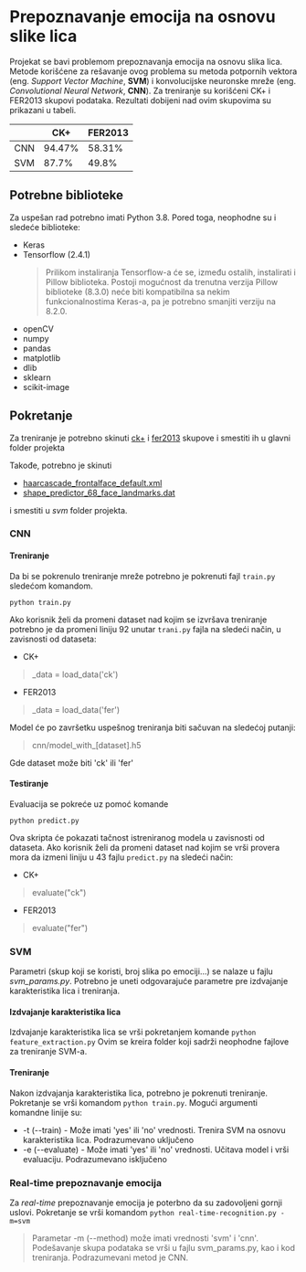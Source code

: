 # Prepoznavanje emocija na osnovu slike lica
Projekat se bavi problemom prepoznavanja emocija na osnovu slika lica. Metode korišćene za rešavanje ovog problema su metoda potpornih vektora (eng. *Support Vector Machine*, **SVM**) i konvolucijske neuronske mreže (eng. *Convolutional Neural Network*, **CNN**). Za treniranje su korišćeni CK+ i FER2013 skupovi podataka. Rezultati dobijeni nad ovim skupovima su prikazani u tabeli.

|   |CK+   |FER2013|
|---|------|-------|
|CNN|94.47%|58.31% |
|SVM|87.7% |49.8%  |

## Potrebne biblioteke
Za uspešan rad potrebno imati Python 3.8.
Pored toga, neophodne su i sledeće biblioteke:
- Keras
- Tensorflow (2.4.1)
	> Prilikom instaliranja Tensorflow-a će se, između ostalih, instalirati i Pillow biblioteka. Postoji mogućnost da trenutna verzija Pillow biblioteke (8.3.0) neće biti kompatibilna sa nekim funkcionalnostima Keras-a, pa je potrebno smanjiti verziju na 8.2.0.
- openCV
- numpy
- pandas
- matplotlib
- dlib
- sklearn
- scikit-image

## Pokretanje

Za treniranje je potrebno skinuti [ck+](https://www.dropbox.com/s/b1nk6ob0vhyjvyu/ck%2B.zip?dl=0) i [fer2013](https://drive.google.com/file/d/1mlmIjFsSZG8SrvmXJDQVwQny7RHswwfX/view?usp=sharing) skupove i smestiti ih u glavni folder projekta

Takođe, potrebno je skinuti 
- [haarcascade_frontalface_default.xml](https://www.dropbox.com/s/4spo9m48qjvp8lh/haarcascade_frontalface_default.xml?dl=0)
- [shape_predictor_68_face_landmarks.dat](https://github.com/davisking/dlib-models)  

i smestiti u *svm* folder projekta.

### CNN

#### Treniranje
 
Da bi se pokrenulo treniranje mreže potrebno je pokrenuti fajl `train.py` sledećom komandom.

`python train.py`

Ako korisnik želi da promeni dataset nad kojim se izvršava treniranje potrebno je da promeni liniju 92 unutar `trani.py` fajla na sledeći način, u zavisnosti od dataseta: 

- CK+

> _data = load_data('ck')

- FER2013

> _data = load_data('fer')

Model će po završetku uspešnog treniranja biti sačuvan na sledećoj putanji:

> cnn/model_with_[dataset].h5

Gde dataset može biti 'ck' ili 'fer' 
#### Testiranje 
Evaluacija se pokreće uz pomoć komande

 `python predict.py`

Ova skripta će pokazati tačnost istreniranog modela u zavisnosti od dataseta. Ako korisnik želi da promeni dataset nad kojim se vrši provera mora da izmeni liniju u 43 fajlu `predict.py` na sledeći način: 

- CK+

> evaluate("ck")

- FER2013

> evaluate("fer")
> 
### SVM
Parametri (skup koji se koristi, broj slika po emociji...) se nalaze u fajlu *svm_params.py*. Potrebno je uneti odgovarajuće parametre pre izdvajanje karakteristika lica i treniranja.
#### Izdvajanje karakteristika lica
Izdvajanje karakteristika lica se vrši pokretanjem komande `python feature_extraction.py`
Ovim se kreira folder koji sadrži neophodne fajlove za treniranje SVM-a.
#### Treniranje
Nakon izdvajanja karakteristika lica, potrebno je pokrenuti treniranje. Pokretanje se vrši komandom `python train.py`. Mogući argumenti komandne linije su:

- -t (\-\-train) - Može imati 'yes' ili 'no' vrednosti. Trenira SVM na osnovu karakteristika lica. Podrazumevano uključeno
- -e (\-\-evaluate) - Može imati 'yes' ili 'no' vrednosti. Učitava model i vrši evaluaciju. Podrazumevano isključeno
### Real-time prepoznavanje emocija
Za *real-time* prepoznavanje emocija je poterbno da su zadovoljeni gornji uslovi. Pokretanje se vrši komandom `python real-time-recognition.py -m=svm`
> Parametar -m (\-\-method) može imati vrednosti 'svm' i 'cnn'. Podešavanje skupa podataka se vrši u fajlu svm_params.py, kao i kod treniranja. Podrazumevani metod je CNN.

